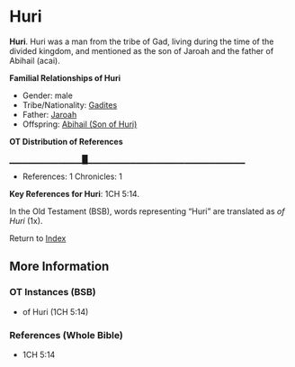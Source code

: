# Huri
**Huri**. 
Huri was a man from the tribe of Gad, living during the time of the divided kingdom, and mentioned as the son of Jaroah and the father of Abihail (acai). 




**Familial Relationships of Huri**


* Gender: male
* Tribe/Nationality: [Gadites](../../../groups/md/acai/Gad.md)
* Father: [Jaroah](Jaroah.md)
* Offspring: [Abihail (Son of Huri)](Abihail.3.md)


**OT Distribution of References**

▁▁▁▁▁▁▁▁▁▁▁▁█▁▁▁▁▁▁▁▁▁▁▁▁▁▁▁▁▁▁▁▁▁▁▁▁▁▁
* References: 1 Chronicles: 1



**Key References for Huri**: 
1CH 5:14. 


In the Old Testament (BSB), words representing “Huri” are translated as 
*of Huri* (1x). 




Return to [Index](00-Index.md)

## More Information

### OT Instances (BSB)

* of Huri (1CH 5:14)



### References (Whole Bible)

* 1CH 5:14



